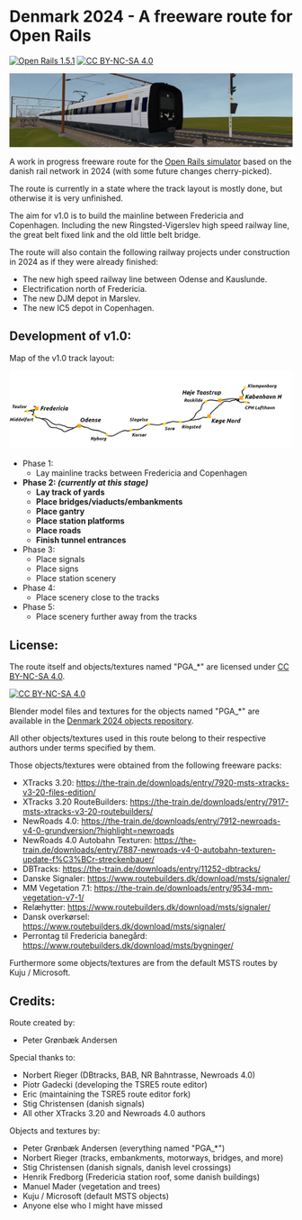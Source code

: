 
# Denmark 2024 - A freeware route for Open Rails

[![Open Rails 1.5.1](https://img.shields.io/badge/Open%20Rails-1.5.1-green?style=flat&labelOpen%20Rails&color=%237dc243)](https://openrails.org/)
[![CC BY-NC-SA 4.0][cc-by-nc-sa-shield]][cc-by-nc-sa]

![Denmark 2024](./ROUTES/OR_DK24/DK24_small.png)

A work in progress freeware route for the [Open Rails simulator](https://www.openrails.org/) based on the danish rail network in 2024 (with some future changes cherry-picked).

The route is currently in a state where the track layout is mostly done, but otherwise it is very unfinished.

The aim for v1.0 is to build the mainline between Fredericia and Copenhagen. Including the new Ringsted-Vigerslev high speed railway line, the great belt fixed link and the old little belt bridge.

The route will also contain the following railway projects under construction in 2024 as if they were already finished:
- The new high speed railway line between Odense and Kauslunde.
- Electrification north of Fredericia.
- The new DJM depot in Marslev.
- The new IC5 depot in Copenhagen.

## Development of v1.0:

Map of the v1.0 track layout:

![Denmark 2024 v1.0 Map](./ROUTES/OR_DK24/Map_whitebg.png)

- Phase 1:
	- Lay mainline tracks between Fredericia and Copenhagen
- **Phase 2: _(currently at this stage)_**
	- **Lay track of yards**
	- **Place bridges/viaducts/embankments**
	- **Place gantry**
	- **Place station platforms**
	- **Place roads**
	- **Finish tunnel entrances**
- Phase 3:
	- Place signals
	- Place signs
	- Place station scenery
- Phase 4:
	- Place scenery close to the tracks
- Phase 5:
	- Place scenery further away from the tracks


## License:

The route itself and objects/textures named "PGA_\*" are licensed under [CC BY-NC-SA 4.0](https://creativecommons.org/licenses/by-nc-sa/4.0/).

[![CC BY-NC-SA 4.0][cc-by-nc-sa-image]][cc-by-nc-sa]

Blender model files and textures for the objects named "PGA_\*" are available in the [Denmark 2024 objects repository](https://github.com/pgroenbaek/openrails-route-dk24-objects).

All other objects/textures used in this route belong to their respective authors under terms specified by them.

Those objects/textures were obtained from the following freeware packs:
- XTracks 3.20: https://the-train.de/downloads/entry/7920-msts-xtracks-v3-20-files-edition/
- XTracks 3.20 RouteBuilders: https://the-train.de/downloads/entry/7917-msts-xtracks-v3-20-routebuilders/
- NewRoads 4.0: https://the-train.de/downloads/entry/7912-newroads-v4-0-grundversion/?highlight=newroads
- NewRoads 4.0 Autobahn Texturen: https://the-train.de/downloads/entry/7887-newroads-v4-0-autobahn-texturen-update-f%C3%BCr-streckenbauer/
- DBTracks: https://the-train.de/downloads/entry/11252-dbtracks/
- Danske Signaler: https://www.routebuilders.dk/download/msts/signaler/
- MM Vegetation 7.1: https://the-train.de/downloads/entry/9534-mm-vegetation-v7-1/
- Relæhytter: https://www.routebuilders.dk/download/msts/signaler/
- Dansk overkørsel: https://www.routebuilders.dk/download/msts/signaler/
- Perrontag til Fredericia banegård: https://www.routebuilders.dk/download/msts/bygninger/

Furthermore some objects/textures are from the default MSTS routes by Kuju / Microsoft.


## Credits:

Route created by:
- Peter Grønbæk Andersen

Special thanks to:
- Norbert Rieger (DBtracks, BAB, NR Bahntrasse, Newroads 4.0)
- Piotr Gadecki (developing the TSRE5 route editor)
- Eric (maintaining the TSRE5 route editor fork)
- Stig Christensen (danish signals)
- All other XTracks 3.20 and Newroads 4.0 authors

Objects and textures by:
- Peter Grønbæk Andersen (everything named "PGA_*")
- Norbert Rieger (tracks, embankments, motorways, bridges, and more)
- Stig Christensen (danish signals, danish level crossings)
- Henrik Fredborg (Fredericia station roof, some danish buildings)
- Manuel Mader (vegetation and trees)
- Kuju / Microsoft (default MSTS objects)
- Anyone else who I might have missed


[cc-by-nc-sa]: https://creativecommons.org/licenses/by-nc-sa/4.0/
[cc-by-nc-sa-image]: https://licensebuttons.net/l/by-nc-sa/4.0/88x31.png
[cc-by-nc-sa-shield]: https://img.shields.io/badge/License-CC%20BY--NC--SA%204.0-lightgrey?style=flat&logo=creative-commons&logoColor=white